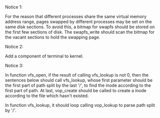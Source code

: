 Notice 1:

For the reason that different processes share the same virtual memory address range, pages swapped by different processes may be set on the same disk sections. To avoid this, a bitmap for swapfs should be stored on the first few sections of disk. The swapfs_write should scan the bitmap for the vacant sections to hold the swapping page.

Notice 2:

Add a component of terminal to kernel.

Notice 3:

In function vfs_open, if the result of calling vfs_lookup is not 0, then the sentences below should call vfs_lookup, whose first parameter should be the first part of path split by the last '/', to find the inode according to the first part of path. At last, vop_create should be called to create a inode according to the file which hasn't existed.

In function vfs_lookup, it should loop calling vop_lookup to parse path split by '/'.